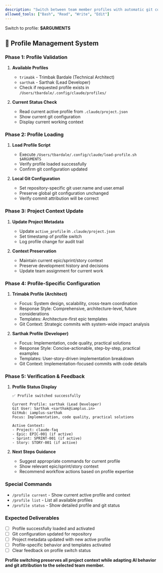 ```yaml
---
description: "Switch between team member profiles with automatic git configuration"
allowed_tools: ["Bash", "Read", "Write", "Edit"]
---
```


Switch to profile: **$ARGUMENTS**

## 👤 Profile Management System

### Phase 1: Profile Validation
1. **Available Profiles**
   - `trimabk` - Trimbak Bardale (Technical Architect)
   - `sarthak` - Sarthak (Lead Developer)
   - Check if requested profile exists in `/Users/tbardale/.config/claude/profiles/`

2. **Current Status Check**
   - Read current active profile from `.claude/project.json`
   - Show current git configuration
   - Display current working context

### Phase 2: Profile Loading
1. **Load Profile Script**
   - Execute `/Users/tbardale/.config/claude/load-profile.sh $ARGUMENTS`
   - Verify profile loaded successfully
   - Confirm git configuration updated

2. **Local Git Configuration** 
   - Set repository-specific git user.name and user.email
   - Preserve global git configuration unchanged
   - Verify commit attribution will be correct

### Phase 3: Project Context Update
1. **Update Project Metadata**
   - Update `active_profile` in `.claude/project.json`
   - Set timestamp of profile switch
   - Log profile change for audit trail

2. **Context Preservation**
   - Maintain current epic/sprint/story context
   - Preserve development history and decisions
   - Update team assignment for current work

### Phase 4: Profile-Specific Configuration
1. **Trimabk Profile (Architect)**
   - Focus: System design, scalability, cross-team coordination
   - Response Style: Comprehensive, architecture-level, future considerations
   - Templates: Architecture-first epic templates
   - Git Context: Strategic commits with system-wide impact analysis

2. **Sarthak Profile (Developer)**
   - Focus: Implementation, code quality, practical solutions
   - Response Style: Concise-actionable, step-by-step, practical examples
   - Templates: User-story-driven implementation breakdown
   - Git Context: Implementation-focused commits with code details

### Phase 5: Verification & Feedback
1. **Profile Status Display**
   ```
   ✅ Profile switched successfully
   
   Current Profile: sarthak (Lead Developer)
   Git User: Sarthak <sarthak@iamplus.in>
   GitHub: iamplus-sarthak
   Focus: Implementation, code quality, practical solutions
   
   Active Context:
   - Project: claude-faq
   - Epic: EPIC-001 (if active)
   - Sprint: SPRINT-001 (if active)
   - Story: STORY-001 (if active)
   ```

2. **Next Steps Guidance**
   - Suggest appropriate commands for current profile
   - Show relevant epic/sprint/story context
   - Recommend workflow actions based on profile expertise

### Special Commands
- `/profile current` - Show current active profile and context
- `/profile list` - List all available profiles
- `/profile status` - Show detailed profile and git status

### Expected Deliverables
- [ ] Profile successfully loaded and activated
- [ ] Git configuration updated for repository
- [ ] Project metadata updated with new active profile
- [ ] Profile-specific behavior and templates activated
- [ ] Clear feedback on profile switch status

**Profile switching preserves all project context while adapting AI behavior and git attribution to the selected team member.**